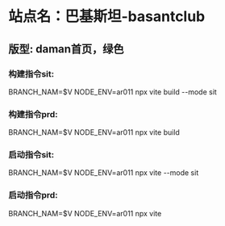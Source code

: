 # 站点名：巴基斯坦-basantclub

## 版型: daman首页，绿色

### 构建指令sit:
BRANCH_NAM=$V NODE_ENV=ar011 npx vite build --mode sit

### 构建指令prd:
BRANCH_NAM=$V NODE_ENV=ar011 npx vite build

### 启动指令sit:
BRANCH_NAM=$V NODE_ENV=ar011 npx vite --mode sit


### 启动指令prd:
BRANCH_NAM=$V NODE_ENV=ar011 npx vite

